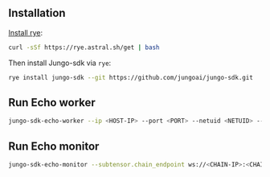 ## Installation

[Install rye](https://rye.astral.sh/guide/installation/):

```bash
curl -sSf https://rye.astral.sh/get | bash
```

Then install Jungo-sdk via `rye`:

``` bash
rye install jungo-sdk --git https://github.com/jungoai/jungo-sdk.git
```

## Run Echo worker

```bash
jungo-sdk-echo-worker --ip <HOST-IP> --port <PORT> --netuid <NETUID> --logging.debug --subtensor.chain_endpoint ws://<CHAIN-IP>:<CHAIN-PORT> --wallet.name <NAME> --wallet.hotkey <HOTKEY>
```

## Run Echo monitor

```bash
jungo-sdk-echo-monitor --subtensor.chain_endpoint ws://<CHAIN-IP>:<CHAIN-PORT> --wallet.name <NAME> --wallet.hotkey <HOTKEY> --logging.debug --netuid <NETUID>
```
